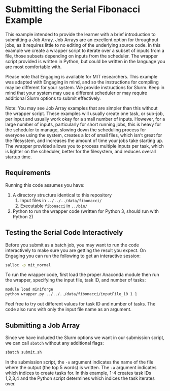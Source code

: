 # Submitting the Serial Fibonacci Example

This example intended to provide the learner with a brief introduction to submitting a Job Array. Job Arrays are an excellent option for throughput jobs, as it requires little to no editing of the underlying source code. In this example we create a wrapper script to iterate over a subset of inputs from a file, those subsets depending on inputs from the scheduler. The wrapper script provided is written in Python, but could be written in the language you are most comfortable with.

Please note that Engaging is available for MIT researchers.  This example was adapted with Engaging in mind, and so the instructions for compiling may be different for your system. We provide instructions for Slurm. Keep in mind that your system may use a different scheduler or may require additional Slurm options to submit effectively.

Note: You may see Job Array examples that are simpler than this without the wrapper script. These examples will usually create one task, or sub-job, per input and usually work okay for a small number of inputs. However, for a large number of inputs, particularly for short running jobs, this is heavy for the scheduler to manage, slowing down the scheduling process for everyone using the system, creates a lot of small files, which isn't great for the filesystem, and increases the amount of time your jobs take starting up. The wrapper provided allows you to process multiple inputs per task, which is lighter on the scheduler, better for the filesystem, and reduces overall startup time.

## Requirements

Running this code assumes you have:

1. A directory structure identical to this repository
    1. Input files in `../../../data/fibonacci/`
    2. Executable `fibonacci` in `../bin/`
2. Python to run the wrapper code (written for Python 3, should run with Python 2)

## Testing the Serial Code Interactively

Before you submit as a batch job, you may want to run the code interactively to make sure you are getting the result you expect. On Engaging you can run the following to get an interactive session:

```bash
salloc -p mit_normal
```

To run the wrapper code, first load the proper Anaconda module then run the wrapper, specifying the input file, task ID, and number of tasks:

```bash
module load miniforge
python wrapper.py ../../../data/fibonacci/inputFile_10 1 1
```

Feel free to try out different values for task ID and number of tasks. The code also runs with only the input file name as an argument.

## Submitting a Job Array

Since we have included the Slurm options we want in our submission script, we can call `sbatch` without any additional flags:

```bash
sbatch submit.sh
```

In the submission script, the `-o` argument indicates the name of the file where the output (the top 5 words) is written. The `-a` argument indicates which indices to create tasks for. In this example, 1-4 creates task IDs 1,2,3,4 and the Python script determines which indices the task iterates over.